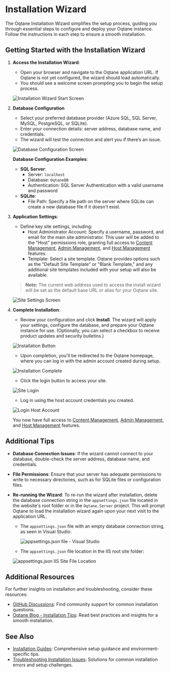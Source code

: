 # Installation Wizard

The Oqtane Installation Wizard simplifies the setup process, guiding you through essential steps to configure and deploy your Oqtane instance. Follow the instructions in each step to ensure a smooth installation.

## Getting Started with the Installation Wizard

1. **Access the Installation Wizard**: 
   - Open your browser and navigate to the Oqtane application URL. If Oqtane is not yet configured, the wizard should load automatically.
   - You should see a welcome screen prompting you to begin the setup process.

   ![Installation Wizard Start Screen](./assets/installation-wizard.png)

2. **Database Configuration**  
   - Select your preferred database provider (Azure SQL, SQL Server, MySQL, PostgreSQL, or SQLite).  
   - Enter your connection details: server address, database name, and credentials.  
   - The wizard will test the connection and alert you if there’s an issue.

   ![Database Configuration Screen](./assets/installation-wizard-database-configuration.png)

   **Database Configuration Examples**:
   - **SQL Server**: 
     - Server: `localhost`
     - Database: `OqtaneDB`
     - Authentication: SQL Server Authentication with a valid username and password
   - **SQLite**: 
     - File Path: Specify a file path on the server where SQLite can create a new database file if it doesn't exist.

3. **Application Settings**:
   - Define key site settings, including:
     - Host Administrator Account: Specify a username, password, and email for the main site administrator. This user will be added to the "Host" permissions role, granting full access to [Content Management](../content/index.md), [Admin Management](../site/index.md), and [Host Management](../system/index.md) features.
     - Template: Select a site template. Oqtane provides options such as the "Default Site Template" or "Blank Template," and any additional site templates included with your setup will also be available.

    > **Note:** The current web address used to access the install wizard will be set as the default base URL or alias for your Oqtane site.

   ![Site Settings Screen](./assets/installation-wizard-application-administration.png)

4. **Complete Installation**:
   - Review your configuration and click **Install**. The wizard will apply your settings, configure the database, and prepare your Oqtane instance for use. (Optionally, you can select a checkbox to receive product updates and security bulletins.)

    ![Installation Button](./assets/installation-wizard-install-button.png)

   - Upon completion, you'll be redirected to the Oqtane homepage, where you can log in with the admin account created during setup.

   ![Installation Complete](./assets/installation-wizard-install-spinner.png)
   
   - Click the login button to access your site.

   ![Site Login](./assets/login-button.png)

   - Log in using the host account credentials you created.

    ![Login Host Account](./assets/login-host-user.png)

    You now have full access to [Content Management](../content/index.md), [Admin Management](../site/index.md), and [Host Management](../system/index.md) features.

## Additional Tips

- **Database Connection Issues**: If the wizard cannot connect to your database, double-check the server address, database name, and credentials.
- **File Permissions**: Ensure that your server has adequate permissions to write to necessary directories, such as for SQLite files or configuration files.
- **Re-running the Wizard**: To re-run the wizard after installation, delete the database connection string in the `appsettings.json` file located in the website's root folder or in the `Oqtane.Server` project. This will prompt Oqtane to load the installation wizard again upon your next visit to the application URL.

   - The `appsettings.json` file with an empty database connection string, as seen in Visual Studio:

      ![appsettings.json file - Visual Studio](./assets/database-configuration-empty.png)

   - The `appsettings.json` file location in the IIS root site folder:

    ![appsettings.json IIS Site File Location](./assets/appsettings-iis-location.png)


## Additional Resources

For further insights on installation and troubleshooting, consider these resources:

- [GitHub Discussions](https://github.com/oqtane/oqtane.framework/discussions): Find community support for common installation questions.
- [Oqtane Blog - Installation Tips](https://www.oqtane.org/blog): Read best practices and insights for a smooth installation.

## See Also

- [Installation Guides](../../guides/installation/index.md): Comprehensive setup guidance and environment-specific tips.
- [Troubleshooting Installation Issues](troubleshooting.md): Solutions for common installation errors and setup challenges.
